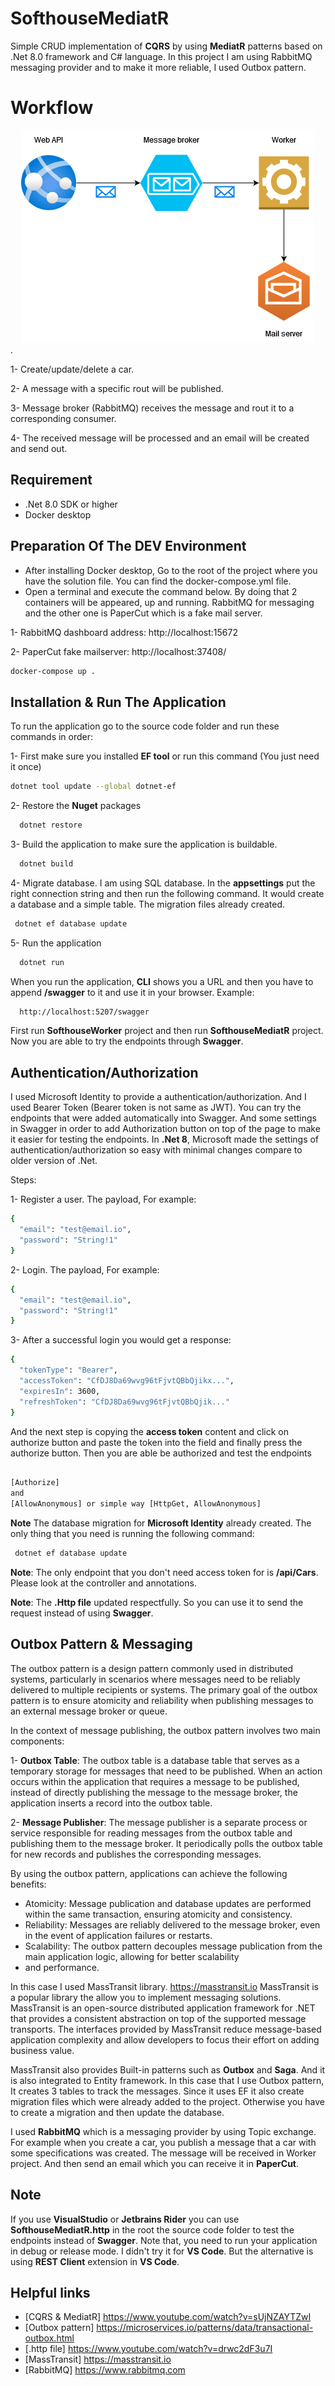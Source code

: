 # SofthouseMediatR

Simple CRUD implementation of **CQRS** by using **MediatR** patterns based on .Net 8.0 framework and C# language.
In this project I am using RabbitMQ messaging provider and to make it more reliable, I used Outbox pattern.

# Workflow

<div style="text-align:center">
    <img alt="Workflow" src="https://github.com/peymannj/SofthouseMediatR/blob/main/Documents/Images/Diagram.png?raw=true" />
</div>.

1- Create/update/delete a car.

2- A message with a specific rout will be published.

3- Message broker (RabbitMQ) receives the message and rout it to a corresponding consumer.

4- The received message will be processed and an email will be created and send out.


## Requirement

- .Net 8.0 SDK or higher
- Docker desktop

## Preparation Of The DEV Environment
- After installing Docker desktop, Go to the root of the project where you have the solution file. You can find the 
docker-compose.yml file.
- Open a terminal and execute the command below. By doing that 2 containers will be appeared, up and running. RabbitMQ 
for messaging
and the other one is PaperCut which is a fake mail server.

1- RabbitMQ dashboard address: http://localhost:15672

2- PaperCut fake mailserver: http://localhost:37408/

```bash
docker-compose up .
```


## Installation & Run The Application

To run the application go to the source code folder and run these commands in order:

1- First make sure you installed **EF tool** or run this command (You just need it once)

```bash
dotnet tool update --global dotnet-ef
```

2- Restore the **Nuget** packages

```bash
  dotnet restore
```

3- Build the application to make sure the application is buildable.

```bash
  dotnet build
```

4- Migrate database. I am using SQL database. In the **appsettings** put the right connection string and then run the following
command. It would create a database and a simple table. The migration files already created.

```bash
 dotnet ef database update
```

5- Run the application

```bash
  dotnet run
```

When you run the application, **CLI** shows you a URL and then you have to append **/swagger** to it and use it in your browser.
Example:

```bash
  http://localhost:5207/swagger
```

First run **SofthouseWorker** project and then run **SofthouseMediatR** project. Now you are able to try the endpoints through **Swagger**.


## Authentication/Authorization
I used Microsoft Identity to provide a authentication/authorization. And I used Bearer Token (Bearer token is not same as JWT).
You can try the endpoints that were added automatically into Swagger. And some settings in Swagger in order to add Authorization
button on top of the page to make it easier for testing the endpoints. In **.Net 8**, Microsoft made the settings of 
authentication/authorization so easy with minimal changes compare to older version of .Net.  

Steps:

1- Register a user. The payload, For example: 
```bash
{
  "email": "test@email.io",
  "password": "String!1"
}
```


2- Login. The payload, For example:
```bash
{
  "email": "test@email.io",
  "password": "String!1"
}
```

3- After a successful login you would get a response:
```bash
{
  "tokenType": "Bearer",
  "accessToken": "CfDJ8Da69wvg96tFjvtQBbQjikx...",
  "expiresIn": 3600,
  "refreshToken": "CfDJ8Da69wvg96tFjvtQBbQjik..."
}
```
And the next step is copying the **access token** content and click on authorize button and paste the token into the field
and finally press the authorize button. Then you are able be authorized and test the endpoints

```bash

[Authorize]
and
[AllowAnonymous] or simple way [HttpGet, AllowAnonymous]

```

**Note**
The database migration for **Microsoft Identity** already created. The only thing that you need is running the following command:
```bash
 dotnet ef database update
```

**Note**: The only endpoint that you don't need access token for is **/api/Cars**. Please look at the controller and annotations. 

**Note**: The **.Http file** updated respectfully. So you can use it to send the request instead of using **Swagger**.

## Outbox Pattern & Messaging
The outbox pattern is a design pattern commonly used in distributed systems, particularly in scenarios where messages 
need to be reliably delivered to multiple recipients or systems. The primary goal of the outbox pattern is to ensure 
atomicity and reliability when publishing messages to an external message broker or queue.

In the context of message publishing, the outbox pattern involves two main components:

1- **Outbox Table**:
The outbox table is a database table that serves as a temporary storage for messages that need to be published. When an action
occurs within the application that requires a message to be published, instead of directly publishing the message to the 
message broker, the application inserts a record into the outbox table.

2- **Message Publisher**:
The message publisher is a separate process or service responsible for reading messages from the outbox table and publishing
them to the message broker. It periodically polls the outbox table for new records and publishes the corresponding messages.

By using the outbox pattern, applications can achieve the following benefits:

- Atomicity: Message publication and database updates are performed within the same transaction, ensuring atomicity and consistency.
- Reliability: Messages are reliably delivered to the message broker, even in the event of application failures or restarts.
- Scalability: The outbox pattern decouples message publication from the main application logic, allowing for better scalability
- and performance.

In this case I used MassTransit library. https://masstransit.io
MassTransit is a popular library the allow you to implement messaging solutions. MassTransit is an open-source distributed 
application framework for .NET that provides a consistent abstraction on top of the supported message transports. 
The interfaces provided by MassTransit reduce message-based application complexity and allow developers to focus their 
effort on adding business value.

MassTransit also provides Built-in patterns such as **Outbox** and **Saga**. And it is also integrated to Entity framework.
In this case that I use Outbox pattern, It creates 3 tables to track the messages. Since it uses EF it also create migration
files which were already added to the project. Otherwise you have to create a migration and then update the database.

I used **RabbitMQ** which is a messaging provider by using Topic exchange. For example when you create a car, you publish 
a message that a car with some specifications was created. The message will be received in Worker project. And then send 
an email which you can receive it in **PaperCut**.

## Note

If you use **VisualStudio** or **Jetbrains Rider** you can use **SofthouseMediatR.http** in the root the source code 
folder to test the endpoints instead of **Swagger**. Note that, you need to run your application in debug or release mode.
I didn't try it for **VS Code**. But the alternative is using **REST Client** extension in **VS Code**.

## Helpful links

 - [CQRS & MediatR] https://www.youtube.com/watch?v=sUjNZAYTZwI
 - [Outbox pattern] https://microservices.io/patterns/data/transactional-outbox.html
 - [.http file] https://www.youtube.com/watch?v=drwc2dF3u7I
 - [MassTransit] https://masstransit.io
 - [RabbitMQ] https://www.rabbitmq.com

